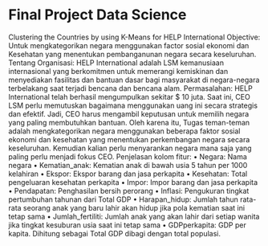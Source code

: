 # Final Project Data Science

Clustering the Countries by using K-Means for HELP International Objective: Untuk mengkategorikan negara menggunakan factor sosial ekonomi dan Kesehatan yang menentukan pembanganunan negara secara keseluruhan. Tentang Organisasi: HELP International adalah LSM kemanusiaan internasional yang berkomitmen untuk memerangi kemiskinan dan menyediakan fasilitas dan bantuan dasar bagi masyarakat di negara-negara terbelakang saat terjadi bencana dan bencana alam. Permasalahan: HELP International telah berhasil mengumpulkan sekitar $ 10 juta. Saat ini, CEO LSM perlu memutuskan bagaimana menggunakan uang ini secara strategis dan efektif. Jadi, CEO harus mengambil keputusan untuk memilih negara yang paling membutuhkan bantuan. Oleh karena itu, Tugas teman-teman adalah mengkategorikan negara menggunakan beberapa faktor sosial ekonomi dan kesehatan yang menentukan perkembangan negara secara keseluruhan. Kemudian kalian perlu menyarankan negara mana saja yang paling perlu menjadi fokus CEO. Penjelasan kolom fitur: • Negara: Nama negara • Kematian_anak: Kematian anak di bawah usia 5 tahun per 1000 kelahiran • Ekspor: Ekspor barang dan jasa perkapita • Kesehatan: Total pengeluaran kesehatan perkapita • Impor: Impor barang dan jasa perkapita • Pendapatan: Penghasilan bersih perorang • Inflasi: Pengukuran tingkat pertumbuhan tahunan dari Total GDP • Harapan_hidup: Jumlah tahun rata-rata seorang anak yang baru lahir akan hidup jika pola kematian saat ini tetap sama • Jumlah_fertiliti: Jumlah anak yang akan lahir dari setiap wanita jika tingkat kesuburan usia saat ini tetap sama • GDPperkapita: GDP per kapita. Dihitung sebagai Total GDP dibagi dengan total populasi.
